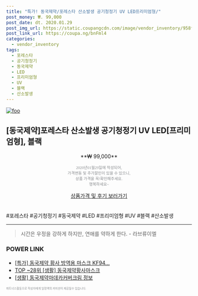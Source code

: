 ```yaml
--- 
title: "특가! 동국제약/포레스타 산소발생 공기청정기 UV LED프리미엄형/" 
post_money: ₩. 99,000 
post_date: dt. 2020.01.29 
post_img_url: https://static.coupangcdn.com/image/vendor_inventory/958f/75536cd86e2e06c7b9b168fe51af8808d0be1f407c3f7e586fec4bdb4998.jpg 
post_link_url: https://coupa.ng/bnFml4 
categories: 
  - vendor_inventory 
tags: 
  - 포레스타 
  - 공기청정기 
  - 동국제약 
  - LED 
  - 프리미엄형 
  - UV 
  - 블랙 
  - 산소발생 
--- 
```

[![foo](https://static.coupangcdn.com/image/vendor_inventory/958f/75536cd86e2e06c7b9b168fe51af8808d0be1f407c3f7e586fec4bdb4998.jpg)](https://coupa.ng/bnFml4) 

## [동국제약]포레스타 산소발생 공기청정기 UV LED[프리미엄형], 블랙 
<p style="text-align: center;">**₩ 99,000**</p> 
<p style="text-align: center;"><span style="color: #898c8f; font-family: Georgia,Times,serif; font-size: 0.75em;">2020년01월29일에 작성되어, <br>가격변동 및 추가할인이 있을 수 있으니,<br> 상품 가격을 꼭!확인해주세요.<br>행복하세요~</span> 
</p>	 
<div markdown="0" style="text-align: center;"><a href="https://coupa.ng/bnFml4" class="btn btn--success">상품가격 및 후기 보러가기</a></div> 
<br><br> 
  #포레스타 #공기청정기 #동국제약 #LED #프리미엄형 #UV #블랙 #산소발생 
<hr> 

> 시간은 우정을 강하게 하지만, 연애를 약하게 한다. - 라브류이엘 


### POWER LINK

* <a href="https://blog.naver.com/santokki14/221788784157" target="_blank">[특가] 동국제약 황사 방역용 마스크 KF94...</a>
* <a href="https://blog.naver.com/an0733/221787704276" target="_blank"> TOP ~28위 [생활] 동국제약황사마스크</a>
* <a href="https://blog.naver.com/fasyy4321/221765481728" target="_blank"> [생활] 동국제약마데카커버크림 정보 </a>

<span style="color: #898c8f; font-family: Georgia,Times,serif; font-size: 0.55em;">파트너스활동으로 작성자에게 일정액의 커미션이 제공될수 있습니다.</span> 
